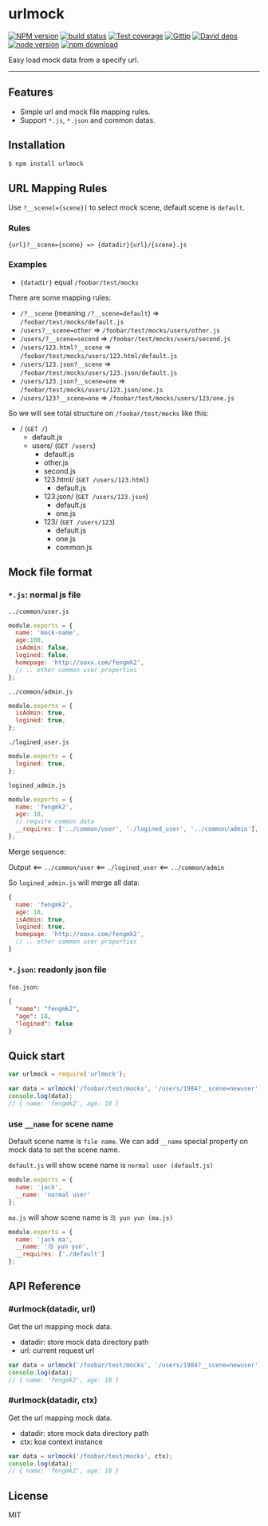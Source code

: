 urlmock
=======

[![NPM version][npm-image]][npm-url]
[![build status][travis-image]][travis-url]
[![Test coverage][coveralls-image]][coveralls-url]
[![Gittip][gittip-image]][gittip-url]
[![David deps][david-image]][david-url]
[![node version][node-image]][node-url]
[![npm download][download-image]][download-url]

[npm-image]: https://img.shields.io/npm/v/urlmock.svg?style=flat-square
[npm-url]: https://npmjs.org/package/urlmock
[travis-image]: https://img.shields.io/travis/node-modules/urlmock.svg?style=flat-square
[travis-url]: https://travis-ci.org/node-modules/urlmock
[coveralls-image]: https://img.shields.io/coveralls/node-modules/urlmock.svg?style=flat-square
[coveralls-url]: https://coveralls.io/r/node-modules/urlmock?branch=master
[gittip-image]: https://img.shields.io/gittip/fengmk2.svg?style=flat-square
[gittip-url]: https://www.gittip.com/fengmk2/
[david-image]: https://img.shields.io/david/node-modules/urlmock.svg?style=flat-square
[david-url]: https://david-dm.org/node-modules/urlmock
[node-image]: https://img.shields.io/badge/node.js-%3E=_0.10-green.svg?style=flat-square
[node-url]: http://nodejs.org/download/
[download-image]: https://img.shields.io/npm/dm/urlmock.svg?style=flat-square
[download-url]: https://npmjs.org/package/urlmock

Easy load mock data from a specify url.

---

## Features

- Simple url and mock file mapping rules.
- Support `*.js`, `*.json` and common datas.

## Installation

```bash
$ npm install urlmock
```

## URL Mapping Rules

Use `?__scene[={scene}]` to select mock scene, default scene is `default`.

### Rules

```
{url}?__scene={scene} => {datadir}{url}/{scene}.js
```

### Examples

- `{datadir}` equal `/foobar/test/mocks`

There are some mapping rules:

- `/?__scene` (meaning `/?__scene=default`) => `/foobar/test/mocks/default.js`
- `/users?__scene=other` => `/foobar/test/mocks/users/other.js`
- `/users/?__scene=second` => `/foobar/test/mocks/users/second.js`
- `/users/123.html?__scene` => `/foobar/test/mocks/users/123.html/default.js`
- `/users/123.json?__scene` => `/foobar/test/mocks/users/123.json/default.js`
- `/users/123.json?__scene=one` => `/foobar/test/mocks/users/123.json/one.js`
- `/users/123?__scene=one` => `/foobar/test/mocks/users/123/one.js`

So we will see total structure on `/foobar/test/mocks` like this:

- / (`GET /`)
    - default.js
    - users/ (`GET /users`)
        - default.js
        - other.js
        - second.js
        - 123.html/ (`GET /users/123.html`)
            - default.js
        - 123.json/ (`GET /users/123.json`)
            - default.js
            - one.js
        - 123/ (`GET /users/123`)
            - default.js
            - one.js
            - common.js

## Mock file format

### `*.js`: normal js file

`../common/user.js`

```js
module.exports = {
  name: 'mock-name',
  age:100,
  isAdmin: false,
  logined: false,
  homepage: 'http://ooxx.com/fengmk2',
  // .. other common user properties
};
```

`../common/admin.js`

```js
module.exports = {
  isAdmin: true,
  logined: true,
};
```

`./logined_user.js`

```js
module.exports = {
  logined: true,
};
```

`logined_admin.js`

```js
module.exports = {
  name: 'fengmk2',
  age: 18,
  // require common data
  __requires: ['../common/user', './logined_user', '../common/admin'],
};
```

Merge sequence:

Output <== `../common/user` <== `./logined_user` <== `../common/admin`

So `logined_admin.js` will merge all data:

```js
{
  name: 'fengmk2',
  age: 18,
  isAdmin: true,
  logined: true,
  homepage: 'http://ooxx.com/fengmk2',
  // .. other common user properties
}
```

### `*.json`: readonly json file

`foo.json`:

```json
{
  "name": "fengmk2",
  "age": 18,
  "logined": false
}
```

## Quick start

```js
var urlmock = require('urlmock');

var data = urlmock('/foobar/test/mocks', '/users/1984?__scene=newuser');
console.log(data);
// { name: 'fengmk2', age: 18 }
```

### use `__name` for scene name

Default scene name is `file name`.
We can add `__name` special property on mock data to set the scene name.

`default.js` will show scene name is `normal user (default.js)`

```js
module.exports = {
  name: 'jack',
  __name: 'normal user'
};
```

`ma.js` will show scene name is `马 yun yun (ma.js)`

```js
module.exports = {
  name: 'jack ma',
  __name: '马 yun yun',
  __requires: ['./default']
};
```

## API Reference

### #urlmock(datadir, url)

Get the url mapping mock data.

- datadir: store mock data directory path
- url: current request url

```js
var data = urlmock('/foobar/test/mocks', '/users/1984?__scene=newuser');
console.log(data);
// { name: 'fengmk2', age: 18 }
```

### #urlmock(datadir, ctx)

Get the url mapping mock data.

- datadir: store mock data directory path
- ctx: koa context instance

```js
var data = urlmock('/foobar/test/mocks', ctx);
console.log(data);
// { name: 'fengmk2', age: 18 }
```

## License

MIT
